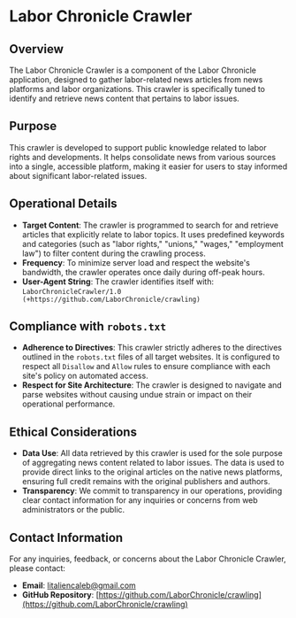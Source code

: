 # Labor Chronicle Crawler

## Overview

The Labor Chronicle Crawler is a component of the Labor Chronicle application, designed to gather labor-related news articles from news platforms and labor organizations. This crawler is specifically tuned to identify and retrieve news content that pertains to labor issues.

## Purpose

This crawler is developed to support public knowledge related to labor rights and developments. It helps consolidate news from various sources into a single, accessible platform, making it easier for users to stay informed about significant labor-related issues.

## Operational Details

- **Target Content**: The crawler is programmed to search for and retrieve articles that explicitly relate to labor topics. It uses predefined keywords and categories (such as "labor rights," "unions," "wages," "employment law") to filter content during the crawling process.
- **Frequency**: To minimize server load and respect the website's bandwidth, the crawler operates once daily during off-peak hours.
- **User-Agent String**: The crawler identifies itself with: `LaborChronicleCrawler/1.0 (+https://github.com/LaborChronicle/crawling)`

## Compliance with `robots.txt`

- **Adherence to Directives**: This crawler strictly adheres to the directives outlined in the `robots.txt` files of all target websites. It is configured to respect all `Disallow` and `Allow` rules to ensure compliance with each site's policy on automated access.
- **Respect for Site Architecture**: The crawler is designed to navigate and parse websites without causing undue strain or impact on their operational performance.

## Ethical Considerations

- **Data Use**: All data retrieved by this crawler is used for the sole purpose of aggregating news content related to labor issues. The data is used to provide direct links to the original articles on the native news platforms, ensuring full credit remains with the original publishers and authors.
- **Transparency**: We commit to transparency in our operations, providing clear contact information for any inquiries or concerns from web administrators or the public.

## Contact Information

For any inquiries, feedback, or concerns about the Labor Chronicle Crawler, please contact:

- **Email**: litaliencaleb@gmail.com
- **GitHub Repository**: [https://github.com/LaborChronicle/crawling](https://github.com/LaborChronicle/crawling)

